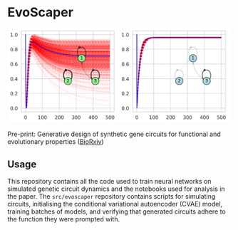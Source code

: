 # EvoScaper

![Ruggedness of two adaptable RNA circuits](assets/ys_sample.png)

Pre-print: Generative design of synthetic gene circuits for functional and evolutionary properties ([BioRxiv](https://www.biorxiv.org/content/10.1101/2025.09.26.678595v1))

## Usage

This repository contains all the code used to train neural networks on simulated genetic circuit dynamics and the notebooks used for analysis in the paper. The `src/evoscaper` repository contains scripts for simulating circuits, initialising the conditional variational autoencoder (CVAE) model, training batches of models, and verifying that generated circuits adhere to the function they were prompted with. 
